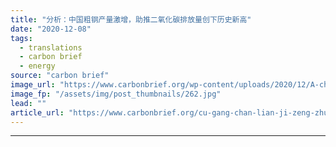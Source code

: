 ```yaml
---
title: "分析：中国粗钢产量激增，助推二氧化碳排放量创下历史新高"
date: "2020-12-08"
tags: 
  - translations
  - carbon brief
  - energy
source: "carbon brief"
image_url: "https://www.carbonbrief.org/wp-content/uploads/2020/12/A-chinese-worker-surveys-the-production-of-steel-at-a-steel-plant-in-Lianyungang-east-Chinas-Jiangsu-province-583x372.jpg"
image_fp: "/assets/img/post_thumbnails/262.jpg"
lead: ""
article_url: "https://www.carbonbrief.org/cu-gang-chan-lian-ji-zeng-zhu-tui-co2-pai-fang-liang-chuang-xia-li-shi-xin-gao"
---
```


---
